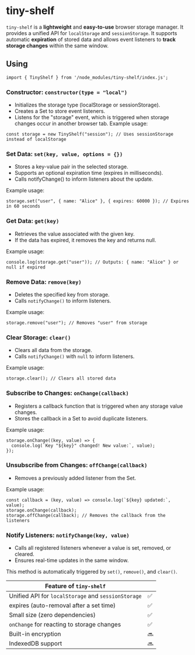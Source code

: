 # tiny-shelf

`tiny-shelf` is a **lightweight** and **easy-to-use** browser storage manager. It provides a unified API for `localStorage` and `sessionStorage`. It supports automatic **expiration** of stored data and allows event listeners to **track storage changes** within the same window.

## Using
  ```
  import { TinyShelf } from '/node_modules/tiny-shelf/index.js';
  ```
### Constructor: `constructor(type = "local")`
  * Initializes the storage type (localStorage or sessionStorage).
  * Creates a Set to store event listeners.
  * Listens for the "storage" event, which is triggered when storage changes occur in another browser tab.
Example usage:
```
const storage = new TinyShelf("session"); // Uses sessionStorage instead of localStorage
```

### Set Data: `set(key, value, options = {})`
  * Stores a key-value pair in the selected storage. 
  * Supports an optional expiration time (expires in milliseconds).
  * Calls notifyChange() to inform listeners about the update.

Example usage:
```
storage.set("user", { name: "Alice" }, { expires: 60000 }); // Expires in 60 seconds
```

### Get Data: `get(key)`
  * Retrieves the value associated with the given key.
  * If the data has expired, it removes the key and returns null.

Example usage:
```
console.log(storage.get("user")); // Outputs: { name: "Alice" } or null if expired
```

### Remove Data: `remove(key)`
  * Deletes the specified key from storage.
  * Calls `notifyChange()` to inform listeners.

Example usage:
```
storage.remove("user"); // Removes "user" from storage
```

### Clear Storage: `clear()`
  * Clears all data from the storage.
  * Calls `notifyChange()` with `null` to inform listeners.

Example usage:
```
storage.clear(); // Clears all stored data
```

### Subscribe to Changes: `onChange(callback)`
  * Registers a callback function that is triggered when any storage value changes.
  * Stores the callback in a Set to avoid duplicate listeners.

Example usage:
```
storage.onChange((key, value) => {
  console.log(`Key "${key}" changed! New value:`, value);
});
```

### Unsubscribe from Changes: `offChange(callback)`
  * Removes a previously added listener from the Set.

Example usage:
```
const callback = (key, value) => console.log(`${key} updated:`, value);
storage.onChange(callback);
storage.offChange(callback); // Removes the callback from the listeners
```

### Notify Listeners: `notifyChange(key, value)`
  * Calls all registered listeners whenever a value is set, removed, or cleared.
  * Ensures real-time updates in the same window.

This method is automatically triggered by `set()`, `remove()`, and `clear()`.

  
| Feature of `tiny-shelf` |  |	
| ---------------------- |--|
| Unified API for `localStorage` and `sessionStorage` |	✅	|
| expires (auto-removal after a set time) |	✅	|
| Small size (zero dependencies) | 	✅	|
| `onChange` for reacting to storage changes |	✅	|
| Built-in encryption |	🔜	|
| IndexedDB support |	🔜	|
